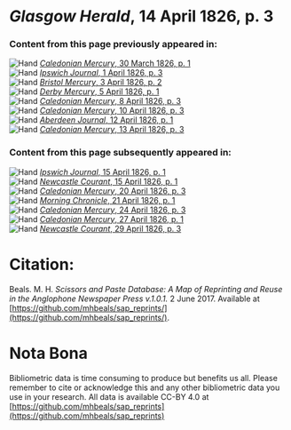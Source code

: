 # *Glasgow Herald*, 14 April 1826, p. 3  
  
### Content from this page previously appeared in:  
![Hand](http://scissorsandpaste.net/wp-content/uploads/2017/06/smallhandpointer.png) [*Caledonian Mercury*, 30 March 1826, p. 1](https://mhbeals.github.io/sap_html/Caledonian-Mercury/Caledonian-Mercury-30-March-1826-p-1)  
![Hand](http://scissorsandpaste.net/wp-content/uploads/2017/06/smallhandpointer.png) [*Ipswich Journal*, 1 April 1826, p. 3](https://mhbeals.github.io/sap_html/Ipswich-Journal/Ipswich-Journal-1-April-1826-p-3)  
![Hand](http://scissorsandpaste.net/wp-content/uploads/2017/06/smallhandpointer.png) [*Bristol Mercury*, 3 April 1826, p. 2](https://mhbeals.github.io/sap_html/Bristol-Mercury/Bristol-Mercury-3-April-1826-p-2)  
![Hand](http://scissorsandpaste.net/wp-content/uploads/2017/06/smallhandpointer.png) [*Derby Mercury*, 5 April 1826, p. 1](https://mhbeals.github.io/sap_html/Derby-Mercury/Derby-Mercury-5-April-1826-p-1)  
![Hand](http://scissorsandpaste.net/wp-content/uploads/2017/06/smallhandpointer.png) [*Caledonian Mercury*, 8 April 1826, p. 3](https://mhbeals.github.io/sap_html/Caledonian-Mercury/Caledonian-Mercury-8-April-1826-p-3)  
![Hand](http://scissorsandpaste.net/wp-content/uploads/2017/06/smallhandpointer.png) [*Caledonian Mercury*, 10 April 1826, p. 3](https://mhbeals.github.io/sap_html/Caledonian-Mercury/Caledonian-Mercury-10-April-1826-p-3)  
![Hand](http://scissorsandpaste.net/wp-content/uploads/2017/06/smallhandpointer.png) [*Aberdeen Journal*, 12 April 1826, p. 1](https://mhbeals.github.io/sap_html/Aberdeen-Journal/Aberdeen-Journal-12-April-1826-p-1)  
![Hand](http://scissorsandpaste.net/wp-content/uploads/2017/06/smallhandpointer.png) [*Caledonian Mercury*, 13 April 1826, p. 3](https://mhbeals.github.io/sap_html/Caledonian-Mercury/Caledonian-Mercury-13-April-1826-p-3)  
  
### Content from this page subsequently appeared in:  
![Hand](http://scissorsandpaste.net/wp-content/uploads/2017/06/smallhandpointer.png) [*Ipswich Journal*, 15 April 1826, p. 1](https://mhbeals.github.io/sap_html/Ipswich-Journal/Ipswich-Journal-15-April-1826-p-1)  
![Hand](http://scissorsandpaste.net/wp-content/uploads/2017/06/smallhandpointer.png) [*Newcastle Courant*, 15 April 1826, p. 1](https://mhbeals.github.io/sap_html/Newcastle-Courant/Newcastle-Courant-15-April-1826-p-1)  
![Hand](http://scissorsandpaste.net/wp-content/uploads/2017/06/smallhandpointer.png) [*Caledonian Mercury*, 20 April 1826, p. 3](https://mhbeals.github.io/sap_html/Caledonian-Mercury/Caledonian-Mercury-20-April-1826-p-3)  
![Hand](http://scissorsandpaste.net/wp-content/uploads/2017/06/smallhandpointer.png) [*Morning Chronicle*, 21 April 1826, p. 1](https://mhbeals.github.io/sap_html/Morning-Chronicle/Morning-Chronicle-21-April-1826-p-1)  
![Hand](http://scissorsandpaste.net/wp-content/uploads/2017/06/smallhandpointer.png) [*Caledonian Mercury*, 24 April 1826, p. 3](https://mhbeals.github.io/sap_html/Caledonian-Mercury/Caledonian-Mercury-24-April-1826-p-3)  
![Hand](http://scissorsandpaste.net/wp-content/uploads/2017/06/smallhandpointer.png) [*Caledonian Mercury*, 27 April 1826, p. 1](https://mhbeals.github.io/sap_html/Caledonian-Mercury/Caledonian-Mercury-27-April-1826-p-1)  
![Hand](http://scissorsandpaste.net/wp-content/uploads/2017/06/smallhandpointer.png) [*Newcastle Courant*, 29 April 1826, p. 3](https://mhbeals.github.io/sap_html/Newcastle-Courant/Newcastle-Courant-29-April-1826-p-3)  


# Citation: 

Beals. M. H. *Scissors and Paste Database: A Map of Reprinting and Reuse in the Anglophone Newspaper Press v.1.0.1.* 2 June 2017. Available at [https://github.com/mhbeals/sap_reprints/](https://github.com/mhbeals/sap_reprints/). 

# Nota Bona

Bibliometric data is time consuming to produce but benefits us all. Please remember to cite or acknowledge this and any other bibliometric data you use in your research. All data is available CC-BY 4.0 at [https://github.com/mhbeals/sap_reprints](https://github.com/mhbeals/sap_reprints)